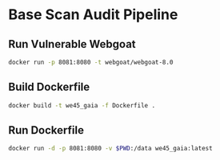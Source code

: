 # Base Scan Audit Pipeline

## Run Vulnerable Webgoat

```bash
docker run -p 8081:8080 -t webgoat/webgoat-8.0
```

## Build Dockerfile

```bash
docker build -t we45_gaia -f Dockerfile .
```

## Run Dockerfile
```bash
docker run -d -p 8081:8080 -v $PWD:/data we45_gaia:latest
```
